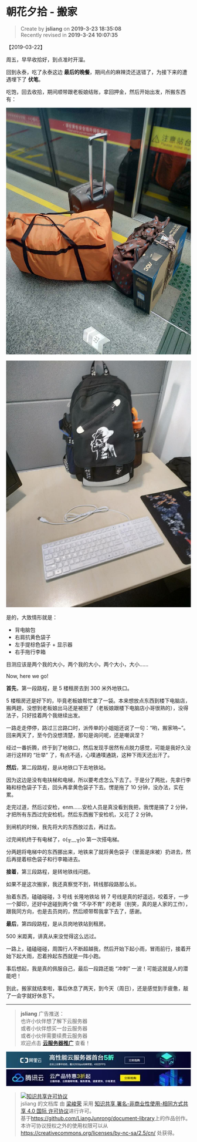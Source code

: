 朝花夕拾 - 搬家
===

> Create by **jsliang** on **2019-3-23 18:35:08**  
> Recently revised in **2019-3-24 10:07:35**

【2019-03-22】

周五，早早收拾好，到点准时开溜。

回到永泰，吃了永泰这边 **最后的晚餐**，期间点的麻辣烫还送错了，为接下来的遭遇埋下了 **伏笔**。

吃饱，回去收拾，期间顺带跟老板娘结账，拿回押金，然后开始出发，所搬东西有：

![图](../../../public-repertory/img/other-monologue-2019-03-22-1.jpg)

![图](../../../public-repertory/img/other-monologue-2019-03-22-2.jpg)

是的，大致情形就是：

* 背电脑包
* 右肩抗黄色袋子
* 左手提棕色袋子 + 显示器
* 右手拖行李箱

目测应该是两个我的大小，两个我的大小，两个大小，大小……

Now, here we go!

**首先**，第一段路程，是 5 楼租房去到 300 米外地铁口。

5 楼租房还是好下的，毕竟老板娘帮忙拿了一袋。本来想放点东西到楼下电脑店，搬两趟，没想到老板娘出马还是被拒了（老板娘跟楼下电脑店小哥很熟的），没得法子，只好挂着两个我继续出发。

一路走走停停，路过三岔路口时，派传单的小姐姐还说了一句：“哟，搬家呐~”。回来两天了，至今仍没想清楚，那句是询问呢，还是嘲讽涅？

经过一番折腾，终于到了地铁口，然后发现手居然有点脱力感觉，可能是我好久没进行这样的 “壮举” 了，有点不适，心噗通噗通跳，这种下雨天还出汗了。

**然后**，第二段路程，是从地铁口下去地铁站。

因为这边是没有电扶梯和电梯，所以要考虑怎么下去了。于是分了两批，先拿行李箱和棕色袋子下去，回头再拿黄色袋子下去。愣是拖了 10 分钟，没办法，实在累。

走完过道，然后过安检，enm......安检人员是真没看到我把，我愣是搞了 2 分钟，才把所有东西过完安检机，然后东西搬下安检机，又花了 2 分钟。

到闸机的时候，我先将大的东西放过去，再过去。

过完闸机终于有电梯了，o(╥﹏╥)o 第一次搭电梯。

分两趟将电梯中的东西挪出来，地铁来了就将黄色袋子（里面是床被）扔进去，然后再提着棕色袋子和行李箱进去。

**接着**，第三段路程，是转地铁线问题。

如果不是这次搬家，我还真察觉不到，转线那段路那么长。

抬着东西，磕磕碰碰，3 号线 长隆地铁站 转 7 号线是真的好遥远，咬着牙，一步一个脚印，还好中途碰到两个做 “不孕不育” 的老哥（别笑，真的是人家的工作），跟我同方向，也是去员岗的，然后顺带帮我拿下去了，感谢。

**最后**，第四段路程，是从员岗地铁站到租房。

500 米距离，讲真从来没觉得这么远过。

一路上，磕磕碰碰，周围行人不断超越我，然后开始下起小雨，冒雨前行，接着开始下起大雨，忍着拎起东西就是一阵小跑。

事后想起，我是真的佩服自己，最后一段路还能 “冲刺” 一波！可能这就是人的潜能吧！

到此，搬家就结束啦，事后休息了两天，到今天（周日），还是感觉到手疲惫，敲了一会字就好休息下。

---

> **jsliang** 广告推送：  
> 也许小伙伴想了解下云服务器  
> 或者小伙伴想买一台云服务器  
> 或者小伙伴需要续费云服务器  
> 欢迎点击 **[云服务器推广](https://github.com/LiangJunrong/document-library/blob/master/other-library/Monologue/%E7%A8%B3%E9%A3%9F%E8%89%B0%E9%9A%BE.md)** 查看！

[![图](../../../public-repertory/img/z-small-seek-ali-3.jpg)](https://promotion.aliyun.com/ntms/act/qwbk.html?userCode=w7hismrh)
[![图](../../../public-repertory/img/z-small-seek-tencent-2.jpg)](https://cloud.tencent.com/redirect.php?redirect=1014&cps_key=49f647c99fce1a9f0b4e1eeb1be484c9&from=console)

> <a rel="license" href="http://creativecommons.org/licenses/by-nc-sa/4.0/"><img alt="知识共享许可协议" style="border-width:0" src="https://i.creativecommons.org/l/by-nc-sa/4.0/88x31.png" /></a><br /><span xmlns:dct="http://purl.org/dc/terms/" property="dct:title">jsliang 的文档库</span> 由 <a xmlns:cc="http://creativecommons.org/ns#" href="https://github.com/LiangJunrong/document-library" property="cc:attributionName" rel="cc:attributionURL">梁峻荣</a> 采用 <a rel="license" href="http://creativecommons.org/licenses/by-nc-sa/4.0/">知识共享 署名-非商业性使用-相同方式共享 4.0 国际 许可协议</a>进行许可。<br />基于<a xmlns:dct="http://purl.org/dc/terms/" href="https://github.com/LiangJunrong/document-library" rel="dct:source">https://github.com/LiangJunrong/document-library</a>上的作品创作。<br />本许可协议授权之外的使用权限可以从 <a xmlns:cc="http://creativecommons.org/ns#" href="https://creativecommons.org/licenses/by-nc-sa/2.5/cn/" rel="cc:morePermissions">https://creativecommons.org/licenses/by-nc-sa/2.5/cn/</a> 处获得。